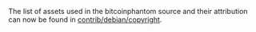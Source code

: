 The list of assets used in the bitcoinphantom source and their attribution can now be found in [contrib/debian/copyright](../contrib/debian/copyright).
